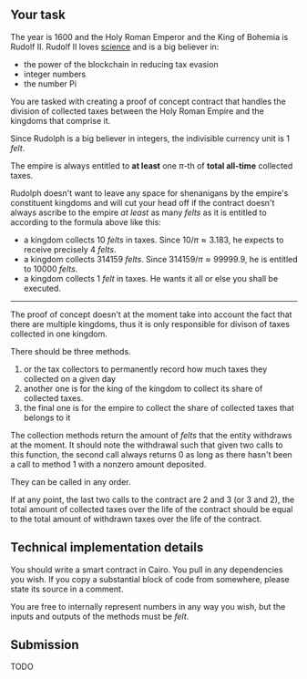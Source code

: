 ## Your task

The year is 1600 and the Holy Roman Emperor and the King of Bohemia is Rudolf II. Rudolf II loves [science](https://en.wikipedia.org/wiki/Rudolf_II,_Holy_Roman_Emperor#Occult_sciences) and is a big believer in:
- the power of the blockchain in reducing tax evasion
- integer numbers
- the number Pi

You are tasked with creating a proof of concept contract that handles the division of collected taxes between the Holy Roman Empire and the kingdoms that comprise it. 

Since Rudolph is a big believer in integers, the indivisible currency unit is 1 *felt*.

The empire is always entitled to **at least** one $\pi$-th of **total all-time** collected taxes.

Rudolph doesn't want to leave any space for shenanigans by the empire's constituent kingdoms and will cut your head off if the contract doesn't always ascribe to the empire *at least* as many *felts* as it is entitled to according to the formula above like this:

- a kingdom collects 10 *felts* in taxes. Since $10/{\pi} \approx 3.183$, he expects to receive precisely 4 *felts*.
- a kingdom collects 314159 *felts*. Since $314159/{\pi} \approx 99999.9$, he is entitled to 10000 *felts*.
- a kingdom collects 1 *felt* in taxes. He wants it all or else you shall be executed.

---

The proof of concept doesn't at the moment take into account the fact that there are multiple kingdoms, thus it is only responsible for divison of taxes collected in one kingdom.

There should be three methods. 
1. or the tax collectors to permanently record how much taxes they collected on a given day
2. another one is for the king of the kingdom to collect its share of collected taxes. 
3. the final one is for the empire to collect the share of collected taxes that belongs to it

The collection methods return the amount of *felts* that the entity withdraws at the moment. It should note the withdrawal such that given two calls to this function, the second call always returns 0 as long as there hasn't been a call to method 1 with a nonzero amount deposited.

They can be called in any order.

If at any point, the last two calls to the contract are 2 and 3 (or 3 and 2), the total amount of collected taxes over the life of the contract should be equal to the total amount of withdrawn taxes over the life of the contract.

## Technical implementation details

You should write a smart contract in Cairo. You pull in any dependencies you wish. If you copy a substantial block of code from somewhere, please state its source in a comment.

You are free to internally represent numbers in any way you wish, but the inputs and outputs of the methods must be *felt*.

## Submission

TODO